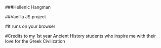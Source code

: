 ###Hellenic Hangman

##Vanilla JS project

#It runs on your browser

#Credits to my 1st year Ancient History students who inspire me with their love for the Greek Civilization

